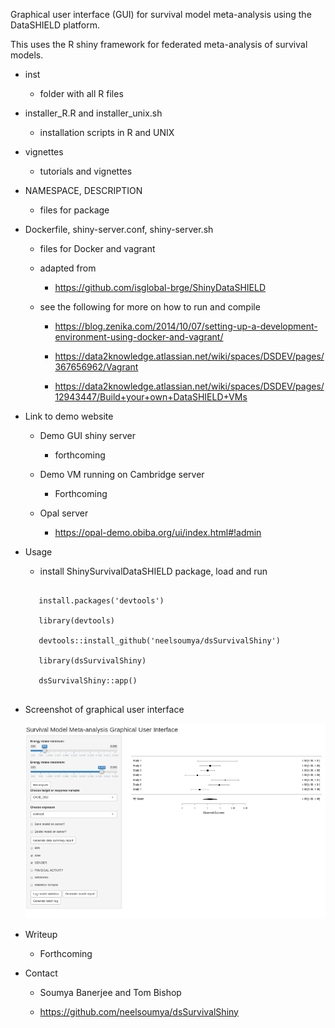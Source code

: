 Graphical user interface (GUI) for survival model meta-analysis using the DataSHIELD platform.

This uses the R shiny framework for federated meta-analysis of survival models.

* inst

    * folder with all R files
    

* installer_R.R and installer_unix.sh

    * installation scripts in R and UNIX
    
   
* vignettes

   * tutorials and vignettes
   
* NAMESPACE, DESCRIPTION

   * files for package
   
* Dockerfile, shiny-server.conf, shiny-server.sh

   * files for Docker and vagrant
   
   * adapted from
   
      * https://github.com/isglobal-brge/ShinyDataSHIELD
   
   * see the following for more on how to run and compile
   
      * https://blog.zenika.com/2014/10/07/setting-up-a-development-environment-using-docker-and-vagrant/
      
      * https://data2knowledge.atlassian.net/wiki/spaces/DSDEV/pages/367656962/Vagrant
      
      * https://data2knowledge.atlassian.net/wiki/spaces/DSDEV/pages/12943447/Build+your+own+DataSHIELD+VMs
      
* Link to demo website 

     * Demo GUI shiny server
 
        * forthcoming
	
     * Demo VM running on Cambridge server
     
        * Forthcoming 	
     
     * Opal server
      
     	* https://opal-demo.obiba.org/ui/index.html#!admin 
	

* Usage

	* install ShinySurvivalDataSHIELD package, load and run
	
	 ```
	
		install.packages('devtools')
		
		library(devtools)
		
		devtools::install_github('neelsoumya/dsSurvivalShiny')
			
		library(dsSurvivalShiny)
	
		dsSurvivalShiny::app()
	

* Screenshot of graphical user interface

	![Screenshot of GUI](screenshot.png)
		
* Writeup

   * Forthcoming	

* Contact
 
   * Soumya Banerjee and Tom Bishop
   
   * https://github.com/neelsoumya/dsSurvivalShiny
   

